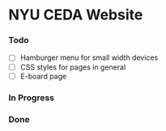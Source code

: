 # NYU CEDA Website

### Todo

- [ ] Hamburger menu for small width devices
- [ ] CSS styles for pages in general
- [ ] E-board page

### In Progress

### Done
